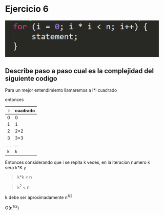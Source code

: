 # Ejercicio 6

![](ejercicio6.png)

## Describe paso a paso cual es la complejidad del siguiente codigo

Para un mejor entendimiento llamaremos a i*i cuadrado

entonces 

| i  | cuadrado |
| ------------- | ------------- |
| 0  | 0  |
| 1  | 1  |
| 2  | 2*2|
| 3  | 3*3|
| ...  | ...|
| k | k|

Entonces considerando que i se repita k veces, en la iteracion numero k sera k*K y

>k*k < n

>k<sup>2</sup> < n 

k debe ser aproximadamente n<sup>1/2</sup>

O(n<sup>1/2</sup>) 